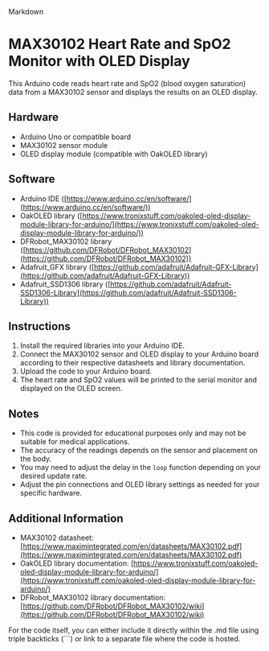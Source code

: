 Markdown
# MAX30102 Heart Rate and SpO2 Monitor with OLED Display

This Arduino code reads heart rate and SpO2 (blood oxygen saturation) data from a MAX30102 sensor and displays the results on an OLED display.

## Hardware

* Arduino Uno or compatible board
* MAX30102 sensor module
* OLED display module (compatible with OakOLED library)

## Software

* Arduino IDE ([https://www.arduino.cc/en/software/](https://www.arduino.cc/en/software/))
* OakOLED library ([https://www.tronixstuff.com/oakoled-oled-display-module-library-for-arduino/](https://www.tronixstuff.com/oakoled-oled-display-module-library-for-arduino/))
* DFRobot_MAX30102 library ([https://github.com/DFRobot/DFRobot_MAX30102](https://github.com/DFRobot/DFRobot_MAX30102))
* Adafruit_GFX library ([https://github.com/adafruit/Adafruit-GFX-Library](https://github.com/adafruit/Adafruit-GFX-Library))
* Adafruit_SSD1306 library ([https://github.com/adafruit/Adafruit-SSD1306-Library](https://github.com/adafruit/Adafruit-SSD1306-Library))

## Instructions

1. Install the required libraries into your Arduino IDE.
2. Connect the MAX30102 sensor and OLED display to your Arduino board according to their respective datasheets and library documentation.
3. Upload the code to your Arduino board.
4. The heart rate and SpO2 values will be printed to the serial monitor and displayed on the OLED screen.

## Notes

* This code is provided for educational purposes only and may not be suitable for medical applications.
* The accuracy of the readings depends on the sensor and placement on the body.
* You may need to adjust the delay in the `loop` function depending on your desired update rate.
* Adjust the pin connections and OLED library settings as needed for your specific hardware.

## Additional Information

* MAX30102 datasheet: [https://www.maximintegrated.com/en/datasheets/MAX30102.pdf](https://www.maximintegrated.com/en/datasheets/MAX30102.pdf)
* OakOLED library documentation: [https://www.tronixstuff.com/oakoled-oled-display-module-library-for-arduino/](https://www.tronixstuff.com/oakoled-oled-display-module-library-for-arduino/)
* DFRobot_MAX30102 library documentation: [https://github.com/DFRobot/DFRobot_MAX30102/wiki](https://github.com/DFRobot/DFRobot_MAX30102/wiki)

For the code itself, you can either include it directly within the .md file using triple backticks (```) or link to a separate file where the code is hosted.
